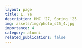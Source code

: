 ```yaml
---
layout: page
title: L. Ye
description: HMC '27, Spring '25
img: assets/img/photo_s25_4.jpg
importance: 4
category: alumni
related_publications: false
---
```

